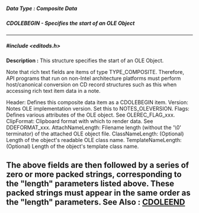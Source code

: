 ##### Data Type : Composite Data
##### CDOLEBEGIN - Specifies the start of an OLE Object
---
##### #include <editods.h>
**Description :**
This structure specifies the start of an OLE Object.

Note that rich text fields are items of type TYPE_COMPOSITE.  Therefore, API 
programs that run on non-Intel architecture platforms must perform 
host/canonical conversion on CD record structures such as this when accessing 
rich text item data in a note.

  Header:   Defines this composite data item as a CDOLEBEGIN item.
  Version:   Notes OLE implementation version. Set this to NOTES_OLEVERSION.
  Flags:   Defines various attributes of the OLE object. See OLEREC_FLAG_xxx.
  ClipFormat:  Clipboard format with which to render data.  See DDEFORMAT_xxx.
  AttachNameLength: Filename length (without the '\0' terminator) of the 
attached OLE object file.
  ClassNameLength: (Optional) Length of the object's readable OLE class name.
  TemplateNameLength: (Optional) Length of the object's template class name.

The above fields are then followed by a series of zero or more packed strings, 
corresponding to the "length" parameters listed above.  These packed strings 
must appear in the same order as the "length" parameters.
**See Also :**
[CDOLEEND](D:/md_files/CDOLEEND.md)
---
